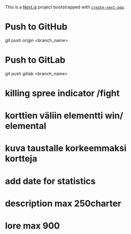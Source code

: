 This is a [Next.js](https://nextjs.org/) project bootstrapped with [`create-next-app`](https://github.com/vercel/next.js/tree/canary/packages/create-next-app).

# Push to GitHub

git push origin <branch_name>

# Push to GitLab

git push gitlab <branch_name>

# killing spree indicator /fight

# korttien väliin elementti win/ elemental

# kuva taustalle korkeemmaksi kortteja

# add date for statistics

# description max 250charter

# lore max 900
